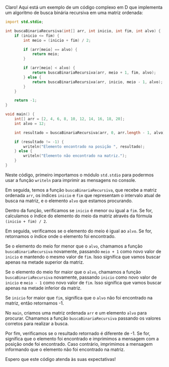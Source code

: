 Claro! Aqui está um exemplo de um código complexo em D que implementa um algoritmo de busca binária recursiva em uma matriz ordenada:

```d
import std.stdio;

int buscaBinariaRecursiva(int[] arr, int inicio, int fim, int alvo) {
    if (inicio <= fim) {
        int meio = (inicio + fim) / 2;

        if (arr[meio] == alvo) {
            return meio;
        }

        if (arr[meio] < alvo) {
            return buscaBinariaRecursiva(arr, meio + 1, fim, alvo);
        } else {
            return buscaBinariaRecursiva(arr, inicio, meio - 1, alvo);
        }
    }

    return -1;
}

void main() {
    int[] arr = [2, 4, 6, 8, 10, 12, 14, 16, 18, 20];
    int alvo = 12;

    int resultado = buscaBinariaRecursiva(arr, 0, arr.length - 1, alvo);

    if (resultado != -1) {
        writeln("Elemento encontrado na posição ", resultado);
    } else {
        writeln("Elemento não encontrado na matriz.");
    }
}
```

Neste código, primeiro importamos o módulo `std.stdio` para podermos usar a função `writeln` para imprimir as mensagens no console.

Em seguida, temos a função `buscaBinariaRecursiva`, que recebe a matriz ordenada `arr`, os índices `inicio` e `fim` que representam o intervalo atual de busca na matriz, e o elemento `alvo` que estamos procurando. 

Dentro da função, verificamos se `inicio` é menor ou igual a `fim`. Se for, calculamos o índice do elemento do meio da matriz através da fórmula `(inicio + fim) / 2`. 

Em seguida, verificamos se o elemento do meio é igual ao `alvo`. Se for, retornamos o índice onde o elemento foi encontrado.

Se o elemento do meio for menor que o `alvo`, chamamos a função `buscaBinariaRecursiva` novamente, passando `meio + 1` como novo valor de `inicio` e mantendo o mesmo valor de `fim`. Isso significa que vamos buscar apenas na metade superior da matriz.

Se o elemento do meio for maior que o `alvo`, chamamos a função `buscaBinariaRecursiva` novamente, passando `inicio` como novo valor de `inicio` e `meio - 1` como novo valor de `fim`. Isso significa que vamos buscar apenas na metade inferior da matriz.

Se `inicio` for maior que `fim`, significa que o `alvo` não foi encontrado na matriz, então retornamos -1.

No `main`, criamos uma matriz ordenada `arr` e um elemento `alvo` para procurar. Chamamos a função `buscaBinariaRecursiva` passando os valores corretos para realizar a busca.

Por fim, verificamos se o resultado retornado é diferente de -1. Se for, significa que o elemento foi encontrado e imprimimos a mensagem com a posição onde foi encontrado. Caso contrário, imprimimos a mensagem informando que o elemento não foi encontrado na matriz.

Espero que este código atenda às suas expectativas!